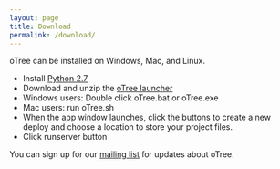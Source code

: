 ```yaml
---
layout: page
title: Download
permalink: /download/
---
```


oTree can be installed on Windows, Mac, and Linux.

- Install [Python 2.7](https://www.python.org/download/releases/2.7.7/)
- Download and unzip the [oTree launcher](https://github.com/oTree-org/otree-launcher/archive/master.zip)
- Windows users: Double click oTree.bat or oTree.exe
- Mac users: run oTree.sh
- When the app window launches, click the buttons to create a new deploy and  choose a location to store your project files.
- Click runserver button

You can sign up for our [mailing list](https://docs.google.com/forms/d/1jD4tocuX07DFYN2jDY2tcNXpkOCSqLhSOMboOgaVGtw/viewform) for updates about oTree.


